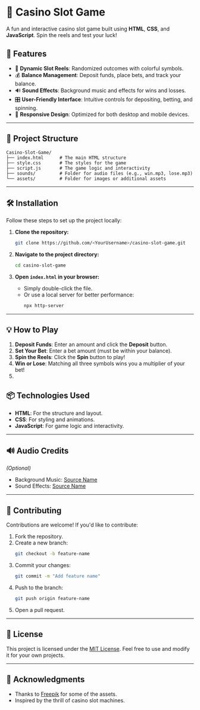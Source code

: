 # 🎰 Casino Slot Game

A fun and interactive casino slot game built using **HTML**, **CSS**, and **JavaScript**. Spin the reels and test your luck!

## 🚀 Features

- 🎡 **Dynamic Slot Reels**: Randomized outcomes with colorful symbols.
- 💰 **Balance Management**: Deposit funds, place bets, and track your balance.
- 🔊 **Sound Effects**: Background music and effects for wins and losses.
- 🎛️ **User-Friendly Interface**: Intuitive controls for depositing, betting, and spinning.
- 📱 **Responsive Design**: Optimized for both desktop and mobile devices.

---
## 📂 Project Structure

```
Casino-Slot-Game/
├── index.html      # The main HTML structure
├── style.css       # The styles for the game
├── script.js       # The game logic and interactivity
├── sounds/         # Folder for audio files (e.g., win.mp3, lose.mp3)
└── assets/         # Folder for images or additional assets
```

---

## 🛠️ Installation

Follow these steps to set up the project locally:

1. **Clone the repository:**
   ```bash
   git clone https://github.com/<YourUsername>/casino-slot-game.git
   ```

2. **Navigate to the project directory:**
   ```bash
   cd casino-slot-game
   ```

3. **Open `index.html` in your browser:**
   - Simply double-click the file.
   - Or use a local server for better performance:
     ```bash
     npx http-server
     ```
---

## 💡 How to Play

1. **Deposit Funds**: Enter an amount and click the **Deposit** button.
2. **Set Your Bet**: Enter a bet amount (must be within your balance).
3. **Spin the Reels**: Click the **Spin** button to play!
4. **Win or Lose**: Matching all three symbols wins you a multiplier of your bet!
5. 
## 📦 Technologies Used

- **HTML**: For the structure and layout.
- **CSS**: For styling and animations.
- **JavaScript**: For game logic and interactivity.

---

## 🔊 Audio Credits
*(Optional)*
- Background Music: [Source Name](<Link>)
- Sound Effects: [Source Name](<Link>)

---

## 🤝 Contributing

Contributions are welcome! If you'd like to contribute:
1. Fork the repository.
2. Create a new branch:
   ```bash
   git checkout -b feature-name
   ```
3. Commit your changes:
   ```bash
   git commit -m "Add feature name"
   ```
4. Push to the branch:
   ```bash
   git push origin feature-name
   ```
5. Open a pull request.

---

## 📄 License

This project is licensed under the [MIT License](LICENSE). Feel free to use and modify it for your own projects.

---

## 🌟 Acknowledgments

- Thanks to [Freepik](https://www.freepik.com/) for some of the assets.
- Inspired by the thrill of casino slot machines.
